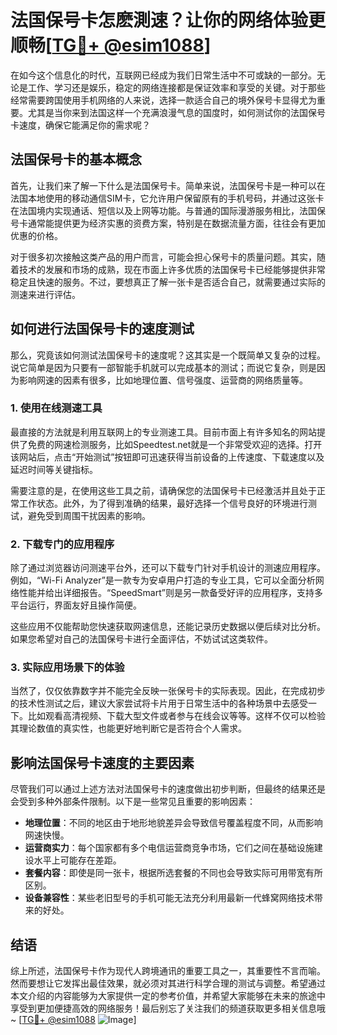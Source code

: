 # 法国保号卡怎麽測速？让你的网络体验更顺畅[[TG💪+ @esim1088](https://t.me/s/esim1088)]

在如今这个信息化的时代，互联网已经成为我们日常生活中不可或缺的一部分。无论是工作、学习还是娱乐，稳定的网络连接都是保证效率和享受的关键。对于那些经常需要跨国使用手机网络的人来说，选择一款适合自己的境外保号卡显得尤为重要。尤其是当你来到法国这样一个充满浪漫气息的国度时，如何测试你的法国保号卡速度，确保它能满足你的需求呢？

## 法国保号卡的基本概念

首先，让我们来了解一下什么是法国保号卡。简单来说，法国保号卡是一种可以在法国本地使用的移动通信SIM卡，它允许用户保留原有的手机号码，并通过这张卡在法国境内实现通话、短信以及上网等功能。与普通的国际漫游服务相比，法国保号卡通常能提供更为经济实惠的资费方案，特别是在数据流量方面，往往会有更加优惠的价格。

对于很多初次接触这类产品的用户而言，可能会担心保号卡的质量问题。其实，随着技术的发展和市场的成熟，现在市面上许多优质的法国保号卡已经能够提供非常稳定且快速的服务。不过，要想真正了解一张卡是否适合自己，就需要通过实际的测速来进行评估。

## 如何进行法国保号卡的速度测试

那么，究竟该如何测试法国保号卡的速度呢？这其实是一个既简单又复杂的过程。说它简单是因为只要有一部智能手机就可以完成基本的测试；而说它复杂，则是因为影响网速的因素有很多，比如地理位置、信号强度、运营商的网络质量等。

### 1. 使用在线测速工具

最直接的方法就是利用互联网上的专业测速工具。目前市面上有许多知名的网站提供了免费的网速检测服务，比如Speedtest.net就是一个非常受欢迎的选择。打开该网站后，点击“开始测试”按钮即可迅速获得当前设备的上传速度、下载速度以及延迟时间等关键指标。

需要注意的是，在使用这些工具之前，请确保您的法国保号卡已经激活并且处于正常工作状态。此外，为了得到准确的结果，最好选择一个信号良好的环境进行测试，避免受到周围干扰因素的影响。

### 2. 下载专门的应用程序

除了通过浏览器访问测速平台外，还可以下载专门针对手机设计的测速应用程序。例如，“Wi-Fi Analyzer”是一款专为安卓用户打造的专业工具，它可以全面分析网络性能并给出详细报告。“SpeedSmart”则是另一款备受好评的应用程序，支持多平台运行，界面友好且操作简便。

这些应用不仅能帮助您快速获取网速信息，还能记录历史数据以便后续对比分析。如果您希望对自己的法国保号卡进行全面评估，不妨试试这类软件。

### 3. 实际应用场景下的体验

当然了，仅仅依靠数字并不能完全反映一张保号卡的实际表现。因此，在完成初步的技术性测试之后，建议大家尝试将卡片用于日常生活中的各种场景中去感受一下。比如观看高清视频、下载大型文件或者参与在线会议等等。这样不仅可以检验其理论数值的真实性，也能更好地判断它是否符合个人需求。

## 影响法国保号卡速度的主要因素

尽管我们可以通过上述方法对法国保号卡的速度做出初步判断，但最终的结果还是会受到多种外部条件限制。以下是一些常见且重要的影响因素：

- **地理位置**：不同的地区由于地形地貌差异会导致信号覆盖程度不同，从而影响网速快慢。
- **运营商实力**：每个国家都有多个电信运营商竞争市场，它们之间在基础设施建设水平上可能存在差距。
- **套餐内容**：即使是同一张卡，根据所选套餐的不同也会导致实际可用带宽有所区别。
- **设备兼容性**：某些老旧型号的手机可能无法充分利用最新一代蜂窝网络技术带来的好处。

## 结语

综上所述，法国保号卡作为现代人跨境通讯的重要工具之一，其重要性不言而喻。然而要想让它发挥出最佳效果，就必须对其进行科学合理的测试与调整。希望通过本文介绍的内容能够为大家提供一定的参考价值，并希望大家能够在未来的旅途中享受到更加便捷高效的网络服务！最后别忘了关注我们的频道获取更多相关信息哦~ [[TG💪+ @esim1088](https://t.me/s/esim1088) ![Image](https://i.postimg.cc/4NQfJmqS/Snipaste-2025-05-13-00-14-12.png)]